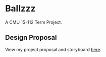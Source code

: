 # Ballzzz

A CMU 15-112 Term Project.

## Design Proposal

View my project proposal and storyboard [here](docs/design_proposal.md).